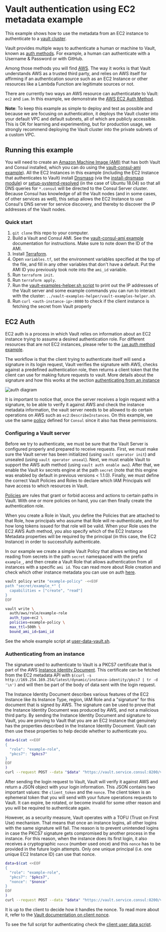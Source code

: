 # Vault authentication using EC2 metadata example

This example shows how to use the metadata from an EC2 instance to authenticate
to a [vault cluster][vault_cluster].

Vault provides multiple ways to authenticate a human or machine to Vault, known as
[auth methods][auth_methods]. For example, a human can authenticate with a Username
& Password or with GitHub.

Among those methods you will find [AWS][aws_auth]. The way it works is that Vault
understands AWS as a trusted third party, and relies on AWS itself for affirming
if an authentication source such as an EC2 Instance or other resources like a Lambda
Function are legitimate sources or not.

There are currently two ways an AWS resource can authenticatate to Vault: `ec2` and `iam`.
In this example, we demonstrate the [AWS EC2 Auth Method][ec2_auth].

**Note**: To keep this example as simple to deploy and test as possible and because we are
focusing on authentication, it deploys the Vault cluster into your default VPC and default subnets,
 all of which are publicly accessible. This is OK for learning and experimenting, but for
production usage, we strongly recommend deploying the Vault cluster into the private subnets
of a custom VPC.

## Running this example
You will need to create an [Amazon Machine Image (AMI)][ami] that has both Vault and Consul
installed, which you can do using the [vault-consul-ami example][vault_consul_ami]). All the EC2
Instances in this example (including the EC2 Instance that authenticates to Vault) install
[Dnsmasq][dnsmasq] (via the [install-dnsmasq module][dnsmasq_module]) or
[setup-systemd-resolved][setup_systemd_resolved] (in the case of Ubuntu 18.04) so that all DNS queries
for `*.consul` will be directed to the Consul Server cluster. Because Consul has knowledge of
all the Vault nodes (and in some cases, of other services as well), this setup allows the EC2
Instance to use Consul's DNS server for service discovery, and thereby to discover the IP addresses
of the Vault nodes.

### Quick start

1. `git clone` this repo to your computer.
1. Build a Vault and Consul AMI. See the [vault-consul-ami example][vault_consul_ami] documentation for
   instructions. Make sure to note down the ID of the AMI.
1. Install [Terraform](https://www.terraform.io/).
1. Open `variables.tf`, set the environment variables specified at the top of the file, and fill in any other variables that
   don't have a default. Put the AMI ID you previously took note into the `ami_id` variable.
1. Run `terraform init`.
1. Run `terraform apply`.
1. Run the [vault-examples-helper.sh script][examples_helper] to
   print out the IP addresses of the Vault server and some example commands you can run to interact with the cluster:
   `../vault-examples-helper/vault-examples-helper.sh`.
1. Run `curl <auth-instance-ip>:8080` to check if the client instance is fetching the secret from Vault properly


## EC2 Auth

EC2 auth is a process in which Vault relies on information about an EC2 instance
trying to assume a desired authentication role. For different resources that are
not EC2 instances, please refer to the [`iam` auth method example][iam_example].

The workflow is that the client trying to authenticate itself will send a
signature in its login request, Vault verifies the signature with AWS, checks
against a predefined authentication role, then returns a client token that the
client can use for making future requests to vault. More details about the
signature and how this works at the section [authenticating from an
instance](#authenticating-from-an-instance)

![auth diagram][auth_diagram]

It is important to notice that, once the server receives a login request with a
signature, to be able to verify it against AWS and check the instance
metadata information, the vault server needs to be allowed to do certain
operations on AWS such as `ec2:DescribeInstances`. On this example, we use the
same [policy][consul_policy] defined for `Consul` since it also has these
permissions.


### Configuring a Vault server

Before we try to authenticate, we must be sure that the Vault Server is configured
properly and prepared to receive requests. First, we must make sure the Vault server
has been initialized (using `vault operator init`) and unsealed (using `vault operator unseal`).
Next, we must enable Vault to support the AWS auth method (using `vault auth enable aws`).
After that, we enable the Vault kv secrets engine at the path `secret` (note that this engine
was enabled by default in previous versions < 1.1.0).  Finally, we must define the correct
Vault Policies and Roles to declare which IAM Principals will have access to which resources
in Vault.

[Policies][policies_doc] are rules that grant or forbid access and actions to certain paths in
Vault. With one or more policies on hand, you can then finally create the authentication role.

When you create a Role in Vault, you define the Policies that are attached to that
Role, how principals who assume that Role will re-authenticate, and for how long
tokens issued for that role will be valid. When your Role uses the EC2 AWS Auth
method, you also specify which of the EC2 Instance Metadata properties will be
required by the principal (in this case, the EC2 Instance) in order to successfully
authenticate.

In our example we create a simple Vault Policy that allows writing and reading from
secrets in the path `secret` namespaced with the prefix `example_`, and then create
a Vault Role that allows authentication from all instances with a specific `ami id`.
You can read more about Role creation and check which other instance metadata you can
use on auth [here][create_role].


```bash
vault policy write "example-policy" -<<EOF
path "secret/example_*" {
  capabilities = ["create", "read"]
}
EOF

vault write \
  auth/aws/role/example-role
  auth_type=ec2 \
  policies=example-policy \
  max_ttl=500h \
  bound_ami_id=$ami_id
```

See the whole example script at [user-data-vault.sh][user_data_vault].


### Authenticating from an instance

The signature used to authenticate to Vault is a PKCS7 certificate that is part of the AWS
[Instance Identity Document][instance_identity]. This certificate can be fetched from the EC2
metadata API with `$(curl -s http://169.254.169.254/latest/dynamic/instance-identity/pkcs7 | tr -d '\n')`
and will then be part of the body of data sent with the login request.

The Instance Identity Document describes various features of the EC2 Instance like its Instance Type,
region, IAM Role and a "signature" for this document that is signed by AWS. The signature can be used
to prove that the Instance Identity Document was produced by AWS, and not a malicious third party. By
sending the Instance Identity Document and signature to Vault, you are proving to Vault that you are
an EC2 Instance that genuinely has the properties described in the Instance Identity Document. Vault
can then use these properties to help decide whether to authenticate you.

```bash
data=$(cat <<EOF
{
  "role": "example-role",
  "pkcs7": "$pkcs7"
}
EOF
)
curl --request POST --data "$data" "https://vault.service.consul:8200/v1/auth/aws/login"
```

After sending the login request to Vault, Vault will verify it against AWS and
return a JSON object with your login information. This JSON contains two
important values: the `client_token` and the `nonce`. The client token is an
ephemeral token that you will send with your future operations requests to
Vault. It can expire, be rotated, or become invalid for some other reason and
you will be required to authenticate again.

However, as a security measure, Vault operates with a TOFU (Trust on First Use)
mechanism. That means that once an instance logins, all other logins with the
same signature will fail. The reason is to prevent unintended logins in case the
PKCS7 signature gets compromised by another process in the instance. For this
reason, when the instance does its first login, it also receives a cryptographic
`nonce` (number used once) and this `nonce` has to be provided in the future
login attempts. Only one unique principal (i.e. one unique EC2 Instance ID) can
use that nonce.

```bash
data=$(cat <<EOF
{
  "role": "example-role",
  "pkcs7": "$pkcs7",
  "nonce": "$nonce"
}
EOF
)
curl --request POST --data "$data" "https://vault.service.consul:8200/v1/auth/aws/login"
```

It is up to the client to decide how it handles the nonce. To read more about
it, refer to the [Vault documentation on client nonce][nonce].

To see the full script for authenticating check the [client user data script][user_data_auth_client].


[ami]: http://docs.aws.amazon.com/AWSEC2/latest/UserGuide/AMIs.html
[auth_methods]: https://www.vaultproject.io/docs/auth/index.html
[auth_diagram]: https://raw.githubusercontent.com/hashicorp/terraform-aws-vault/master/examples/vault-ec2-auth/images/ec2-auth.png
[aws_auth]:https://www.vaultproject.io/docs/auth/aws.html
[consul_policy]: https://github.com/hashicorp/terraform-aws-consul/blob/master/modules/consul-iam-policies/main.tf
[create_role]: https://www.vaultproject.io/api/auth/aws/index.html#create-role
[dnsmasq_module]: https://github.com/hashicorp/terraform-aws-consul/tree/master/modules/install-dnsmasq
[dnsmasq]: http://www.thekelleys.org.uk/dnsmasq/doc.html
[setup_systemd_resolved]: https://github.com/hashicorp/terraform-aws-consul/tree/master/modules/setup-systemd-resolved
[ec2_auth]: https://www.vaultproject.io/docs/auth/aws.html#ec2-auth-method
[examples_helper]: https://github.com/hashicorp/terraform-aws-vault/tree/master/examples/vault-examples-helper/vault-examples-helper.sh
[iam_example]: https://github.com/hashicorp/terraform-aws-vault/tree/master/examples/vault-iam-auth
[instance_identity]: https://docs.aws.amazon.com/AWSEC2/latest/UserGuide/instance-identity-documents.html
[nonce]: https://www.vaultproject.io/docs/auth/aws.html#client-nonce
[policies_doc]: https://www.vaultproject.io/docs/concepts/policies.html
[user_data_auth_client]: https://github.com/hashicorp/terraform-aws-vault/tree/master/examples/vault-ec2-auth/user-data-auth-client.sh
[user_data_vault]: https://github.com/hashicorp/terraform-aws-vault/tree/master/examples/vault-ec2-auth/user-data-vault.sh
[vault_cluster]: https://github.com/hashicorp/terraform-aws-vault/tree/master/modules/vault-cluster
[vault_consul_ami]: https://github.com/hashicorp/terraform-aws-vault/tree/master/examples/vault-consul-ami
